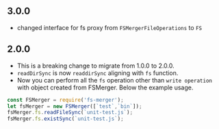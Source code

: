 ## 3.0.0
- changed interface for fs proxy from `FSMergerFileOperations` to `FS`

## 2.0.0

- This is a breaking change to migrate from 1.0.0 to 2.0.0.
- `readDirSync` is now `readdirSync` aligning with `fs` function.
- Now you can perform all the `fs` operation other than `write operation` with object created from FSMerger. Below the example usage.

```js
const FSMerger = require('fs-merger');
let fsMerger = new FSMerger([`test`,`bin`]);
fsMerger.fs.readFileSync(`unit-test.js`);
fsMerger.fs.existSync(`unit-test.js`);
```

